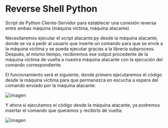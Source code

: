 # Reverse Shell Python

Script de Python Cliente-Servidor para establecer una conexión reversa entre ambas máquina (máquina víctima, máquina atacante)

Necesitaremos ejecutar el script atacante.py desde la máquina atacante, donde se va a pedir al usuario que inserte un comando para que se envíe a la máquina víctima y se pueda ejecutar gracias a la librería subprocess. Después, al mismo tiempo, recibiremos ese output procedente de la máquina víctima de vuelta a nuestra máquina atacante con la ejecución del comando correspondiente.

El funcionamiento será el siguiente, donde primero ejecutaremos el código desde la máquina víctima para que permanezca en escucha a espera del comando enviado por la máquina atacante:

![imagen](https://user-images.githubusercontent.com/96432001/223709097-8ac5ff76-c14d-4b8c-a1c5-ae240577109f.png)
 
 Y ahora si ejecutamos el código desde la máquina atacante, ya podremos insertar el comando que queramos y recibirlo de vuelta:
 
![imagen](https://user-images.githubusercontent.com/96432001/223709031-eb2f57d2-1f78-4edb-af0c-c662dbc75959.png)

